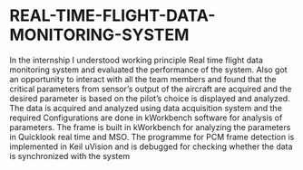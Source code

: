 # REAL-TIME-FLIGHT-DATA-MONITORING-SYSTEM
In the internship I understood working principle Real time flight data monitoring system and evaluated the performance of the system. Also got an opportunity to interact with all the team members and found that the critical parameters from sensor’s output of the aircraft are acquired and the desired parameter is based on the pilot’s choice is displayed and analyzed. The data is acquired and analyzed using data acquisition system and the required Configurations are done in kWorkbench software for analysis of parameters. The frame is built in kWorkbench for analyzing the parameters in Quicklook real time and MSO. The programme for PCM frame detection is implemented in Keil uVision and is debugged for checking whether the data is synchronized with the system
